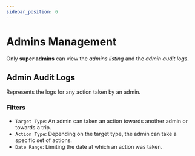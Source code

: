 ```yaml
---
sidebar_position: 6
---
```


# Admins Management

Only **super admins** can view the *admins listing* and the *admin audit logs*.

## Admin Audit Logs

Represents the logs for any action taken by an admin.

### Filters

- `Target Type`: An admin can taken an action towards another admin or towards a trip.
- `Action Type`: Depending on the target type, the admin can take a specific set of actions.
- `Date Range`: Limiting the date at which an action was taken.
